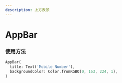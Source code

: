 ```yaml
---
description: 上方表頭
---
```


# AppBar

### 使用方法

```dart
AppBar(
  title: Text('Mobile Number'),
  backgroundColor: Color.fromRGBO(0, 163, 224, 1),
)
```

 

